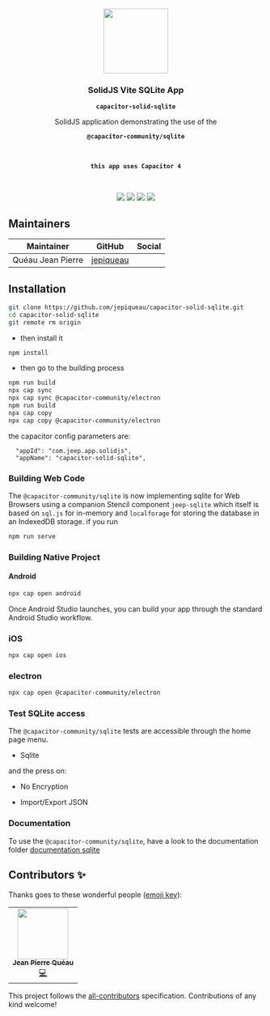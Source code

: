 <p align="center"><br><img src="https://avatars3.githubusercontent.com/u/16580653?v=4" width="128" height="128" /></p>

<h3 align="center">SolidJS Vite SQLite App</h3>
<p align="center"><strong><code>capacitor-solid-sqlite</code></strong></p>
<p align="center">SolidJS application demonstrating the use of the</p>
<p align="center"><strong><code>@capacitor-community/sqlite</code></strong></p>
<br>
<p align="center"><strong><code>this app uses Capacitor 4</code></strong></p>
<br>
<p align="center">
  <img src="https://img.shields.io/maintenance/yes/2023?style=flat-square" />
  <a href="https://github.com/jepiqueau/capacitor-solid-sqlite"><img src="https://img.shields.io/github/license/jepiqueau/capacitor-solid-sqlite?style=flat-square" /></a>
  <a href="https://github.com/jepiqueau/capacitor-solid-sqlite"><img src="https://img.shields.io/github/package-json/v/jepiqueau/capacitor-solid-sqlite/master?style=flat-square" /></a>
<!-- ALL-CONTRIBUTORS-BADGE:START - Do not remove or modify this section -->
<a href="#contributors-"><img src="https://img.shields.io/badge/all%20contributors-1-orange?style=flat-square" /></a>
<!-- ALL-CONTRIBUTORS-BADGE:END -->
</p>

## Maintainers

| Maintainer        | GitHub                                    | Social |
| ----------------- | ----------------------------------------- | ------ |
| Quéau Jean Pierre | [jepiqueau](https://github.com/jepiqueau) |        |


## Installation

```bash
git clone https://github.com/jepiqueau/capacitor-solid-sqlite.git 
cd capacitor-solid-sqlite
git remote rm origin
```

 - then install it

```bash
npm install
```

 - then go to the building process

```bash
npm run build
npx cap sync
npx cap sync @capacitor-community/electron
npm run build
npx cap copy
npx cap copy @capacitor-community/electron
```

the capacitor config parameters are:

```
  "appId": "com.jeep.app.solidjs",
  "appName": "capacitor-solid-sqlite",
```

### Building Web Code

The `@capacitor-community/sqlite` is now implementing sqlite for Web Browsers using a companion Stencil component `jeep-sqlite` which itself is based on `sql.js` for in-memory and `localforage` for storing the database in an IndexedDB storage.
if you run

```bash
npm run serve
```

### Building Native Project


#### Android

```bash
npx cap open android
```
Once Android Studio launches, you can build your app through the standard Android Studio workflow.

### iOS

```bash
npx cap open ios
```

### electron

```bash
npx cap open @capacitor-community/electron

```

### Test SQLite access

The ```@capacitor-community/sqlite``` tests are accessible through the home page menu.

 - Sqlite

and the press on:

 - No Encryption

 - Import/Export JSON

### Documentation

To use the `@capacitor-community/sqlite`, have a look to the documentation folder [documentation sqlite](https://github.com/capacitor-community/sqlite/tree/master/docs)

## Contributors ✨

Thanks goes to these wonderful people ([emoji key](https://allcontributors.org/docs/en/emoji-key)):

<!-- ALL-CONTRIBUTORS-LIST:START - Do not remove or modify this section -->
<!-- prettier-ignore-start -->
<!-- markdownlint-disable -->
<table>
  <tr>
    <td align="center"><a href="https://github.com/jepiqueau"><img src="https://avatars3.githubusercontent.com/u/16580653?v=4" width="100px;" alt=""/><br /><sub><b>Jean Pierre Quéau</b></sub></a><br /><a href="https://github.com/jepiqueau/capacitor-solid-sqlite/commits?author=jepiqueau" title="Code">💻</a></td>
  </tr>
</table>

<!-- markdownlint-enable -->
<!-- prettier-ignore-end -->

<!-- ALL-CONTRIBUTORS-LIST:END -->

This project follows the [all-contributors](https://github.com/all-contributors/all-contributors) specification. Contributions of any kind welcome!
